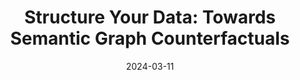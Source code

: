 ---
title: "Structure Your Data: Towards Semantic Graph Counterfactuals"

authors:
- Angeliki Dimitriou
- Maria Lymperaiou 
- Giorgos Filandrianos 
- Konstantinos Thomas 
- Giorgos Stamou 

date: "2024-03-11"

publication: "ICML"

links:
    pdf: https://arxiv.org/pdf/2403.06514
---